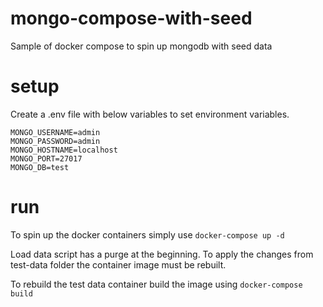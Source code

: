 # mongo-compose-with-seed

Sample of docker compose to spin up mongodb with seed data

# setup

Create a .env file with below variables to set environment variables.

```env
MONGO_USERNAME=admin
MONGO_PASSWORD=admin
MONGO_HOSTNAME=localhost
MONGO_PORT=27017
MONGO_DB=test
```

# run

To spin up the docker containers simply use
`docker-compose up -d`

Load data script has a purge at the beginning. To apply the changes from test-data folder the container image must be rebuilt.

To rebuild the test data container build the image using
`docker-compose build`
